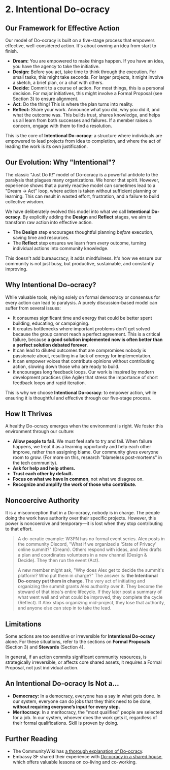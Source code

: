 # 2. Intentional Do-ocracy

## Our Framework for Effective Action

Our model of Do-ocracy is built on a five-stage process that empowers effective, well-considered action. It's about owning an idea from start to finish.

*   **Dream:** You are empowered to make things happen. If you have an idea, you have the agency to take the initiative.
*   **Design:** Before you act, take time to think through the execution. For small tasks, this might take seconds. For larger projects, it might involve a sketch, a brief plan, or a chat with others.
*   **Decide:** Commit to a course of action. For most things, this is a personal decision. For major initiatives, this might involve a Formal Proposal (see Section 3) to ensure alignment.
*   **Act:** Do the thing! This is where the plan turns into reality.
*   **Reflect:** Share your work. Announce what you did, why you did it, and what the outcome was. This builds trust, shares knowledge, and helps us all learn from both successes and failures. If a member raises a concern, engage with them to find a resolution.

This is the core of **Intentional Do-ocracy**: a structure where individuals are empowered to lead projects from idea to completion, and where the act of leading the work is its own justification.

## Our Evolution: Why "Intentional"?

The classic "Just Do It!" model of Do-ocracy is a powerful antidote to the paralysis that plagues many organizations. We honor that spirit. However, experience shows that a purely reactive model can sometimes lead to a "Dream → Act" loop, where action is taken without sufficient planning or learning. This can result in wasted effort, frustration, and a failure to build collective wisdom.

We have deliberately evolved this model into what we call **Intentional Do-ocracy**. By explicitly adding the **Design** and **Reflect** stages, we aim to transform raw action into effective action.

*   The **Design** step encourages thoughtful planning *before* execution, saving time and resources.
*   The **Reflect** step ensures we learn from *every* outcome, turning individual actions into community knowledge.

This doesn't add bureaucracy; it adds mindfulness. It's how we ensure our community is not just busy, but productive, sustainable, and constantly improving.

## Why Intentional Do-ocracy?

While valuable tools, relying solely on formal democracy or consensus for every action can lead to paralysis. A purely discussion-based model can suffer from several issues:

*   It consumes significant time and energy that could be better spent building, educating, or campaigning.
*   It creates bottlenecks where important problems don't get solved because the group cannot reach a perfect agreement. This is a critical failure, because **a good solution implemented now is often better than a perfect solution debated forever.**
*   It can lead to diluted outcomes that are compromises nobody is passionate about, resulting in a lack of energy for implementation.
*   It can empower voices that contribute opinions without contributing action, slowing down those who are ready to build.
*   It encourages long feedback loops. Our work is inspired by modern development practices (like Agile) that stress the importance of short feedback loops and rapid iteration.

This is why we choose **Intentional Do-ocracy**: to empower action, while ensuring it is thoughtful and effective through our five-stage process.

## How It Thrives

A healthy Do-ocracy emerges when the environment is right. We foster this environment through our culture:

*   **Allow people to fail.** We must feel safe to try and fail. When failure happens, we treat it as a learning opportunity and help each other improve, rather than assigning blame. Our community gives everyone room to grow. (For more on this, research "blameless post-mortems" in the tech community).
*   **Ask for help and help others.**
*   **Trust each other by default.**
*   **Focus on what we have in common**, not what we disagree on.
*   **Recognize and amplify the work of those who contribute.**

## Noncoercive Authority

It is a misconception that in a Do-ocracy, nobody is in charge. The people doing the work have authority over their specific projects. However, this power is noncoercive and temporary—it is lost when they stop contributing to that effort.

> A do-ocratic example: W3PN has no formal event series. Alex posts in the community Discord, "What if we organized a 'State of Privacy' online summit?" (Dream). Others respond with ideas, and Alex drafts a plan and coordinates volunteers in a new channel (Design & Decide). They then run the event (Act).
>
> A new member might ask, "Why does Alex get to decide the summit's platform? Who put them in charge?" The answer is: **the Intentional Do-ocracy put them in charge.** The very act of initiating and organizing the summit grants Alex authority over it. They become the steward of that idea's entire lifecycle. If they later post a summary of what went well and what could be improved, they complete the cycle (Reflect). If Alex stops organizing mid-project, they lose that authority, and anyone else can step in to take the lead.

## Limitations

Some actions are too sensitive or irreversible for **Intentional Do-ocracy** alone. For these situations, refer to the sections on **Formal Proposals** (Section 3) and **Stewards** (Section 4).

In general, if an action commits significant community resources, is strategically irreversible, or affects core shared assets, it requires a Formal Proposal, not just individual action.

## An Intentional Do-ocracy Is Not a...

*   **Democracy:** In a democracy, everyone has a say in what gets done. In our system, everyone can do jobs that they think need to be done, **without requiring everyone’s input for every step.**
*   **Meritocracy:** In a meritocracy, the "most qualified" people are selected for a job. In our system, whoever does the work gets it, regardless of their formal qualifications. Skill is proven by doing.

## Further Reading

*   The CommunityWiki has [a thorough explanation of Do-ocracy](http://www.communitywiki.org/en/DoOcracy).
*   Embassy SF shared their experience with [Do-ocracy in a shared house](https://medium.com/embassy-network/an-evolving-doocracy-3a6123f9b170), which offers valuable lessons on co-living and co-working.